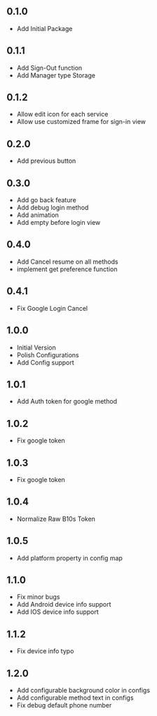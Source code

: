 ## 0.1.0

- Add Initial Package

## 0.1.1

- Add Sign-Out function
- Add Manager type Storage

## 0.1.2

- Allow edit icon for each service
- Allow use customized frame for sign-in view

## 0.2.0

- Add previous button

## 0.3.0

- Add go back feature
- Add debug login method
- Add animation
- Add empty before login view

## 0.4.0

- Add Cancel resume on all methods
- implement get preference function
  
## 0.4.1

- Fix Google Login Cancel

## 1.0.0

- Initial Version
- Polish Configurations
- Add Config support

## 1.0.1

- Add Auth token for google method
  
## 1.0.2

- Fix google token

## 1.0.3

- Fix google token

## 1.0.4

- Normalize Raw B10s Token

## 1.0.5

- Add platform property in config map

## 1.1.0

- Fix minor bugs
- Add Android device info support
- Add IOS device info support

## 1.1.2

- Fix device info typo

## 1.2.0

- Add configurable background color in configs
- Add configurable method text in configs
- Fix debug default phone number
